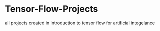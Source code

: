 # Tensor-Flow-Projects
all projects created in introduction to tensor flow for artificial integelance
